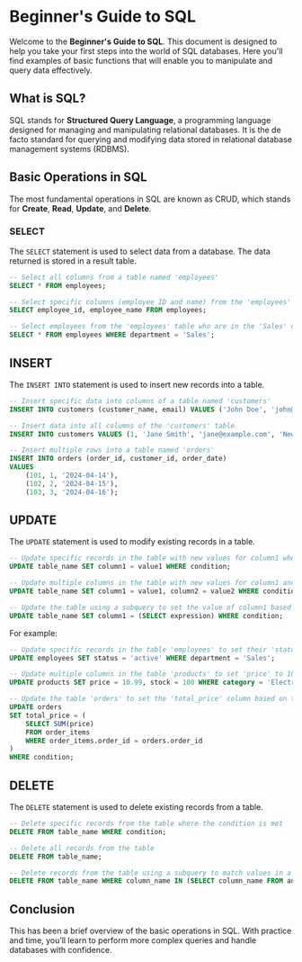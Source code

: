 # Beginner's Guide to SQL

Welcome to the **Beginner's Guide to SQL**. This document is designed to help you take your first steps into the world of SQL databases. Here you'll find examples of basic functions that will enable you to manipulate and query data effectively.

## What is SQL?

SQL stands for **Structured Query Language**, a programming language designed for managing and manipulating relational databases. It is the de facto standard for querying and modifying data stored in relational database management systems (RDBMS).

## Basic Operations in SQL

The most fundamental operations in SQL are known as CRUD, which stands for **Create**, **Read**, **Update**, and **Delete**.

### SELECT

The `SELECT` statement is used to select data from a database. The data returned is stored in a result table.

```sql
-- Select all columns from a table named 'employees'
SELECT * FROM employees;

-- Select specific columns (employee ID and name) from the 'employees' table
SELECT employee_id, employee_name FROM employees;

-- Select employees from the 'employees' table who are in the 'Sales' department
SELECT * FROM employees WHERE department = 'Sales';

```

## INSERT
The `INSERT INTO` statement is used to insert new records into a table.

```sql
-- Insert specific data into columns of a table named 'customers'
INSERT INTO customers (customer_name, email) VALUES ('John Doe', 'john@example.com');

-- Insert data into all columns of the 'customers' table
INSERT INTO customers VALUES (1, 'Jane Smith', 'jane@example.com', 'New York');

-- Insert multiple rows into a table named 'orders'
INSERT INTO orders (order_id, customer_id, order_date)
VALUES 
    (101, 1, '2024-04-14'),
    (102, 2, '2024-04-15'),
    (103, 3, '2024-04-16');

```

## UPDATE
The `UPDATE` statement is used to modify existing records in a table.
```sql
-- Update specific records in the table with new values for column1 where the condition is met
UPDATE table_name SET column1 = value1 WHERE condition;

-- Update multiple columns in the table with new values for column1 and column2 where the condition is met
UPDATE table_name SET column1 = value1, column2 = value2 WHERE condition;

-- Update the table using a subquery to set the value of column1 based on the result of the subquery, where the condition is met
UPDATE table_name SET column1 = (SELECT expression) WHERE condition;

```

For example: 
```sql
-- Update specific records in the table 'employees' to set their 'status' to 'active' where 'department' is 'Sales'
UPDATE employees SET status = 'active' WHERE department = 'Sales';

-- Update multiple columns in the table 'products' to set 'price' to 10.99 and 'stock' to 100 where 'category' is 'Electronics'
UPDATE products SET price = 10.99, stock = 100 WHERE category = 'Electronics';

-- Update the table 'orders' to set the 'total_price' column based on the sum of prices from the 'order_items' table for each order, where 'order_id' matches
UPDATE orders 
SET total_price = (
    SELECT SUM(price) 
    FROM order_items 
    WHERE order_items.order_id = orders.order_id
) 
WHERE condition;
```
## DELETE
The `DELETE` statement is used to delete existing records from a table.
```sql
-- Delete specific records from the table where the condition is met
DELETE FROM table_name WHERE condition;

-- Delete all records from the table
DELETE FROM table_name;

-- Delete records from the table using a subquery to match values in a column with values from another table based on certain conditions
DELETE FROM table_name WHERE column_name IN (SELECT column_name FROM another_table WHERE condition);

```
## Conclusion
This has been a brief overview of the basic operations in SQL. With practice and time, you’ll learn to perform more complex queries and handle databases with confidence.

